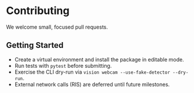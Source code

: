 # Contributing

We welcome small, focused pull requests.

## Getting Started
- Create a virtual environment and install the package in editable mode.
- Run tests with `pytest` before submitting.
- Exercise the CLI dry-run via `vision webcam --use-fake-detector --dry-run`.
- External network calls (RIS) are deferred until future milestones.
